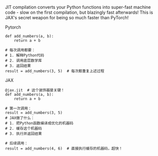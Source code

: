 JIT compilation converts your Python functions into super-fast machine code - slow on the first compilation, but blazingly fast afterwards! This is JAX's secret weapon for being so much faster than PyTorch!


Pytorch
```
def add_numbers(a, b):
    return a + b

# 每次调用都要：
# 1. 解释Python代码
# 2. 调用底层数学库
# 3. 返回结果
result = add_numbers(3, 5)  # 每次都重复上述过程
```
JAX
```
@jax.jit  # 这个装饰器是关键！
def add_numbers(a, b):
    return a + b

# 第一次调用：
result = add_numbers(3, 5)  
# JAX做了什么：
# 1. 把Python函数编译成优化的机器码
# 2. 缓存这个机器码
# 3. 执行并返回结果

# 后续调用：
result = add_numbers(4, 6)  # 直接执行缓存的机器码，超快！
```
